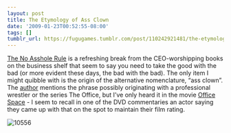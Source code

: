 ```yaml
---
layout: post
title: The Etymology of Ass Clown
date: '2009-01-23T00:52:55-08:00'
tags: []
tumblr_url: https://fugugames.tumblr.com/post/110242921481/the-etymology-of-ass-clown
---
```

[The No Asshole Rule](http://www.goodreads.com/book/show/97905.The_No_Asshole_Rule_Building_a_Civilized_Workplace_and_Surviving_One_That_Isn_t) is a refreshing break from the CEO-worshipping books on the business shelf that seem to say you need to take the good with the bad (or more evident these days, the bad with the bad). The only item I might quibble with is the origin of the alternative nomenclature, “ass clown”. The [author](http://bobsutton.typepad.com/my_weblog/) mentions the phrase possibly originating with a professional wrestler or the series The Office, but I’ve only heard it in the movie [Office Space](http://en.wikipedia.org/wiki/Office_Space) - I seem to recall in one of the DVD commentaries an actor saying they came up with that on the spot to maintain their film rating.

![10556](http://itshardtofondlepenguins.com/wp-content/uploads/2009/01/10556.jpg "10556")

